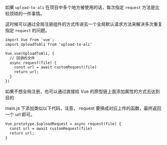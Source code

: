 如果 `upload-to-ali` 在项目中多个地方被使用的话，每次指定 `request` 方法是比较烦琐的一件事情。

这时候可以通过全局注册组件的方式传进去一个全局默认请求方法来解决多次重复指定 `request` 的问题。

```md
import Vue from 'vue';
import UploadToAli from 'upload-to-ali'

Vue.vue(UploadToAli, {
  // 回调的文件
  async request(file) {
    const url = await customRequest(file)
    return url;
  }
})
```


如果不想全局注册，也可以通过直接给 Vue 的原型链上面添加属性的方式去达到目的

main.js 下添加类似以下代码，注意， request 要换成对应上传的函数，最终返回一个 url 即可。 
```md
Vue.prototype.$uploadRequest = async request(file) {
  const url = await customRequest(file)
  return url;
}
```
